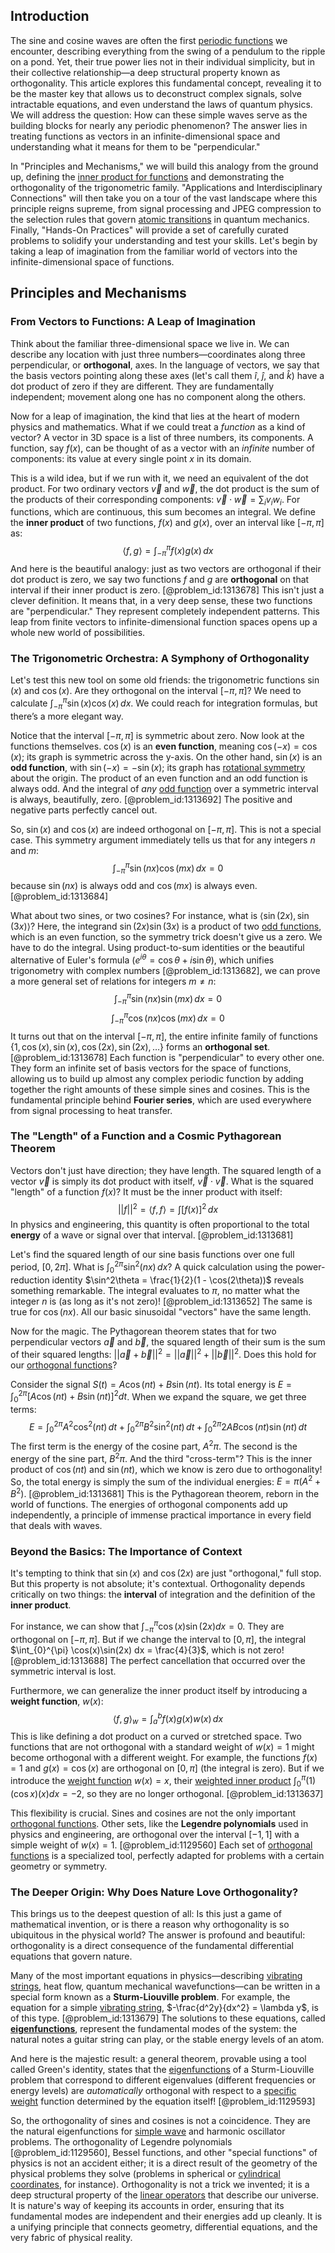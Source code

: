 ## Introduction
The sine and cosine waves are often the first [periodic functions](@article_id:138843) we encounter, describing everything from the swing of a pendulum to the ripple on a pond. Yet, their true power lies not in their individual simplicity, but in their collective relationship—a deep structural property known as orthogonality. This article explores this fundamental concept, revealing it to be the master key that allows us to deconstruct complex signals, solve intractable equations, and even understand the laws of quantum physics. We will address the question: How can these simple waves serve as the building blocks for nearly any periodic phenomenon? The answer lies in treating functions as vectors in an infinite-dimensional space and understanding what it means for them to be "perpendicular."

In "Principles and Mechanisms," we will build this analogy from the ground up, defining the [inner product for functions](@article_id:175813) and demonstrating the orthogonality of the trigonometric family. "Applications and Interdisciplinary Connections" will then take you on a tour of the vast landscape where this principle reigns supreme, from signal processing and JPEG compression to the selection rules that govern [atomic transitions](@article_id:157773) in quantum mechanics. Finally, "Hands-On Practices" will provide a set of carefully curated problems to solidify your understanding and test your skills. Let's begin by taking a leap of imagination from the familiar world of vectors into the infinite-dimensional space of functions.

## Principles and Mechanisms

### From Vectors to Functions: A Leap of Imagination

Think about the familiar three-dimensional space we live in. We can describe any location with just three numbers—coordinates along three perpendicular, or **orthogonal**, axes. In the language of vectors, we say that the basis vectors pointing along these axes (let's call them $\hat{i}$, $\hat{j}$, and $\hat{k}$) have a dot product of zero if they are different. They are fundamentally independent; movement along one has no component along the others.

Now for a leap of imagination, the kind that lies at the heart of modern physics and mathematics. What if we could treat a *function* as a kind of vector? A vector in 3D space is a list of three numbers, its components. A function, say $f(x)$, can be thought of as a vector with an *infinite* number of components: its value at every single point $x$ in its domain.

This is a wild idea, but if we run with it, we need an equivalent of the dot product. For two ordinary vectors $\vec{v}$ and $\vec{w}$, the dot product is the sum of the products of their corresponding components: $\vec{v} \cdot \vec{w} = \sum_i v_i w_i$. For functions, which are continuous, this sum becomes an integral. We define the **inner product** of two functions, $f(x)$ and $g(x)$, over an interval like $[-\pi, \pi]$ as:
$$
\langle f, g \rangle = \int_{-\pi}^{\pi} f(x)g(x) \,dx
$$
And here is the beautiful analogy: just as two vectors are orthogonal if their dot product is zero, we say two functions $f$ and $g$ are **orthogonal** on that interval if their inner product is zero. [@problem_id:1313678] This isn't just a clever definition. It means that, in a very deep sense, these two functions are "perpendicular." They represent completely independent patterns. This leap from finite vectors to infinite-dimensional function spaces opens up a whole new world of possibilities.

### The Trigonometric Orchestra: A Symphony of Orthogonality

Let's test this new tool on some old friends: the trigonometric functions $\sin(x)$ and $\cos(x)$. Are they orthogonal on the interval $[-\pi, \pi]$? We need to calculate $\int_{-\pi}^{\pi} \sin(x) \cos(x) \, dx$. We could reach for integration formulas, but there’s a more elegant way.

Notice that the interval $[-\pi, \pi]$ is symmetric about zero. Now look at the functions themselves. $\cos(x)$ is an **even function**, meaning $\cos(-x) = \cos(x)$; its graph is symmetric across the y-axis. On the other hand, $\sin(x)$ is an **odd function**, with $\sin(-x) = -\sin(x)$; its graph has [rotational symmetry](@article_id:136583) about the origin. The product of an even function and an odd function is always odd. And the integral of *any* [odd function](@article_id:175446) over a symmetric interval is always, beautifully, zero. [@problem_id:1313692] The positive and negative parts perfectly cancel out.

So, $\sin(x)$ and $\cos(x)$ are indeed orthogonal on $[-\pi, \pi]$. This is not a special case. This symmetry argument immediately tells us that for any integers $n$ and $m$:
$$
\int_{-\pi}^{\pi} \sin(nx) \cos(mx) \, dx = 0
$$
because $\sin(nx)$ is always odd and $\cos(mx)$ is always even. [@problem_id:1313684]

What about two sines, or two cosines? For instance, what is $\langle \sin(2x), \sin(3x) \rangle$? Here, the integrand $\sin(2x)\sin(3x)$ is a product of two [odd functions](@article_id:172765), which is an even function, so the symmetry trick doesn't give us a zero. We have to do the integral. Using product-to-sum identities or the beautiful alternative of Euler's formula ($e^{i\theta} = \cos\theta + i\sin\theta$), which unifies trigonometry with complex numbers [@problem_id:1313682], we can prove a more general set of relations for integers $m \neq n$:
$$
\int_{-\pi}^{\pi} \sin(nx) \sin(mx) \, dx = 0
$$
$$
\int_{-\pi}^{\pi} \cos(nx) \cos(mx) \, dx = 0
$$
It turns out that on the interval $[-\pi, \pi]$, the entire infinite family of functions $\{1, \cos(x), \sin(x), \cos(2x), \sin(2x), \dots \}$ forms an **orthogonal set**. [@problem_id:1313678] Each function is "perpendicular" to every other one. They form an infinite set of basis vectors for the space of functions, allowing us to build up almost any complex periodic function by adding together the right amounts of these simple sines and cosines. This is the fundamental principle behind **Fourier series**, which are used everywhere from signal processing to heat transfer.

### The "Length" of a Function and a Cosmic Pythagorean Theorem

Vectors don't just have direction; they have length. The squared length of a vector $\vec{v}$ is simply its dot product with itself, $\vec{v} \cdot \vec{v}$. What is the squared "length" of a function $f(x)$? It must be the inner product with itself:
$$
||f||^2 = \langle f, f \rangle = \int [f(x)]^2 \,dx
$$
In physics and engineering, this quantity is often proportional to the total **energy** of a wave or signal over that interval. [@problem_id:1313681]

Let's find the squared length of our sine basis functions over one full period, $[0, 2\pi]$. What is $\int_0^{2\pi} \sin^2(nx) \, dx$? A quick calculation using the power-reduction identity $\sin^2\theta = \frac{1}{2}(1 - \cos(2\theta))$ reveals something remarkable. The integral evaluates to $\pi$, no matter what the integer $n$ is (as long as it's not zero)! [@problem_id:1313652] The same is true for $\cos(nx)$. All our basic sinusoidal "vectors" have the same length.

Now for the magic. The Pythagorean theorem states that for two perpendicular vectors $\vec{a}$ and $\vec{b}$, the squared length of their sum is the sum of their squared lengths: $||\vec{a}+\vec{b}||^2 = ||\vec{a}||^2 + ||\vec{b}||^2$. Does this hold for our [orthogonal functions](@article_id:160442)?

Consider the signal $S(t) = A \cos(nt) + B \sin(nt)$. Its total energy is $E = \int_0^{2\pi} [A \cos(nt) + B \sin(nt)]^2 dt$. When we expand the square, we get three terms:
$$
E = \int_0^{2\pi} A^2 \cos^2(nt) \,dt + \int_0^{2\pi} B^2 \sin^2(nt) \,dt + \int_0^{2\pi} 2AB \cos(nt)\sin(nt) \,dt
$$
The first term is the energy of the cosine part, $A^2\pi$. The second is the energy of the sine part, $B^2\pi$. And the third "cross-term"? This is the inner product of $\cos(nt)$ and $\sin(nt)$, which we know is zero due to orthogonality! So, the total energy is simply the sum of the individual energies: $E = \pi(A^2 + B^2)$. [@problem_id:1313681] This is the Pythagorean theorem, reborn in the world of functions. The energies of orthogonal components add up independently, a principle of immense practical importance in every field that deals with waves.

### Beyond the Basics: The Importance of Context

It's tempting to think that $\sin(x)$ and $\cos(2x)$ are just "orthogonal," full stop. But this property is not absolute; it's contextual. Orthogonality depends critically on two things: the **interval** of integration and the definition of the **inner product**.

For instance, we can show that $\int_{-\pi}^{\pi} \cos(x)\sin(2x) dx = 0$. They are orthogonal on $[-\pi, \pi]$. But if we change the interval to $[0, \pi]$, the integral $\int_{0}^{\pi} \cos(x)\sin(2x) dx = \frac{4}{3}$, which is not zero! [@problem_id:1313688] The perfect cancellation that occurred over the symmetric interval is lost.

Furthermore, we can generalize the inner product itself by introducing a **weight function**, $w(x)$:
$$
\langle f, g \rangle_w = \int_{a}^{b} f(x)g(x)w(x) \,dx
$$
This is like defining a dot product on a curved or stretched space. Two functions that are not orthogonal with a standard weight of $w(x)=1$ might become orthogonal with a different weight. For example, the functions $f(x)=1$ and $g(x)=\cos(x)$ are orthogonal on $[0, \pi]$ (the integral is zero). But if we introduce the [weight function](@article_id:175542) $w(x)=x$, their [weighted inner product](@article_id:163383) $\int_0^\pi (1)(\cos x)(x) dx = -2$, so they are no longer orthogonal. [@problem_id:1313637]

This flexibility is crucial. Sines and cosines are not the only important [orthogonal functions](@article_id:160442). Other sets, like the **Legendre polynomials** used in physics and engineering, are orthogonal over the interval $[-1, 1]$ with a simple weight of $w(x)=1$. [@problem_id:1129560] Each set of [orthogonal functions](@article_id:160442) is a specialized tool, perfectly adapted for problems with a certain geometry or symmetry.

### The Deeper Origin: Why Does Nature Love Orthogonality?

This brings us to the deepest question of all: Is this just a game of mathematical invention, or is there a reason why orthogonality is so ubiquitous in the physical world? The answer is profound and beautiful: orthogonality is a direct consequence of the fundamental differential equations that govern nature.

Many of the most important equations in physics—describing [vibrating strings](@article_id:168288), heat flow, quantum mechanical wavefunctions—can be written in a special form known as a **Sturm-Liouville problem**. For example, the equation for a simple [vibrating string](@article_id:137962), $-\frac{d^2y}{dx^2} = \lambda y$, is of this type. [@problem_id:1313679] The solutions to these equations, called **[eigenfunctions](@article_id:154211)**, represent the fundamental modes of the system: the natural notes a guitar string can play, or the stable energy levels of an atom.

And here is the majestic result: a general theorem, provable using a tool called Green's identity, states that the [eigenfunctions](@article_id:154211) of a Sturm-Liouville problem that correspond to different eigenvalues (different frequencies or energy levels) are *automatically* orthogonal with respect to a [specific weight](@article_id:274617) function determined by the equation itself! [@problem_id:1129593]

So, the orthogonality of sines and cosines is not a coincidence. They are the natural eigenfunctions for [simple wave](@article_id:183555) and harmonic oscillator problems. The orthogonality of Legendre polynomials [@problem_id:1129560], Bessel functions, and other "special functions" of physics is not an accident either; it is a direct result of the geometry of the physical problems they solve (problems in spherical or [cylindrical coordinates](@article_id:271151), for instance). Orthogonality is not a trick we invented; it is a deep structural property of the [linear operators](@article_id:148509) that describe our universe. It is nature's way of keeping its accounts in order, ensuring that its fundamental modes are independent and their energies add up cleanly. It is a unifying principle that connects geometry, differential equations, and the very fabric of physical reality.